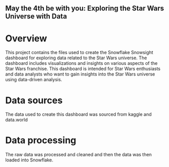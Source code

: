 ## May the 4th be with you: Exploring the Star Wars Universe with Data

# Overview
This project contains the files used to create the Snowflake Snowsight dashboard for exploring data related to the Star Wars universe. 
The dashboard includes visualizations and insights on various aspects of the Star Wars franchise.
This dashboard is intended for Star Wars enthusiasts and data analysts who want to gain insights into the Star Wars universe using data-driven analysis.

# Data sources
The data used to create this dashboard was sourced from kaggle and data.world

# Data processing
The raw data was processed and cleaned and then the data was then loaded into Snowflake.









